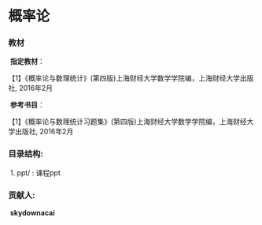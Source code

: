 # 概率论
### 教材

​	**指定教材**：

​	【1】《概率论与数理统计》(第四版)上海财经大学数学学院编，上海财经大学出版社, 2016年2月

​	**参考书目**：

​	【1】《概率论与数理统计习题集》(第四版)上海财经大学数学学院编，上海财经大学出版社, 2016年2月

### 目录结构:

​	1. ppt/ :  课程ppt 

### **贡献人**: 

​	**skydownacai**

